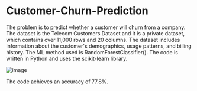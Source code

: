 # Customer-Churn-Prediction
The problem is to predict whether a customer will churn from a company. The dataset is the Telecom Customers Dataset and it is a private dataset, which contains over 11,000 rows and 20 columns. The dataset includes information about the customer's demographics, usage patterns, and billing history.
The ML method used is RandomForestClassifier().
The code is written in Python and uses the scikit-learn library.

![image](https://github.com/Batul765/Customer-Churn-Prediction/assets/151876174/8fc12951-1945-4d02-8f8b-a401e6ea599b)

The code achieves an accuracy of 77.8%.
